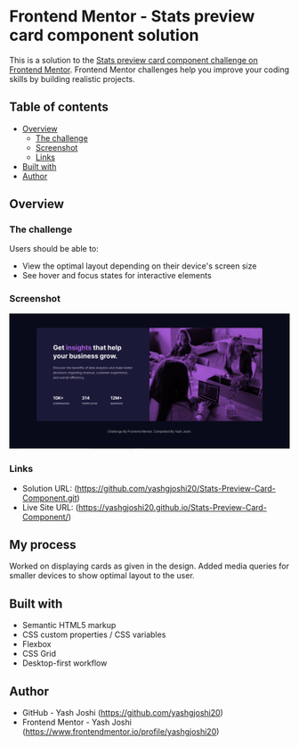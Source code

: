 # Frontend Mentor - Stats preview card component solution

This is a solution to the [Stats preview card component challenge on Frontend Mentor](https://www.frontendmentor.io/challenges/stats-preview-card-component-8JqbgoU62). Frontend Mentor challenges help you improve your coding skills by building realistic projects.

## Table of contents

-  [Overview](#overview)
   -  [The challenge](#the-challenge)
   -  [Screenshot](#screenshot)
   -  [Links](#links)
-  [Built with](#built-with)
-  [Author](#author)

## Overview

### The challenge

Users should be able to:

-  View the optimal layout depending on their device's screen size
-  See hover and focus states for interactive elements

### Screenshot

![](./Screenshot.PNG)

### Links

- Solution URL:  (https://github.com/yashgjoshi20/Stats-Preview-Card-Component.git)
- Live Site URL: (https://yashgjoshi20.github.io/Stats-Preview-Card-Component/)

## My process

Worked on displaying cards as given in the design.
Added media queries for smaller devices to show optimal layout to the user.

## Built with

-  Semantic HTML5 markup
-  CSS custom properties / CSS variables
-  Flexbox
-  CSS Grid
-  Desktop-first workflow

 ## Author

- GitHub - Yash Joshi (https://github.com/yashgjoshi20)
- Frontend Mentor - Yash Joshi (https://www.frontendmentor.io/profile/yashgjoshi20)

